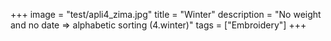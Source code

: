 +++
image = "test/apli4_zima.jpg"
title = "Winter"
description = "No weight and no date => alphabetic sorting (4.winter)"
tags = ["Embroidery"]
+++